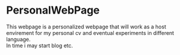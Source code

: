 # PersonalWebPage
This webpage is a personalized webpage that will work as a host envirement for my personal cv and eventual experiments in different language.  
In time i may start blog etc.
